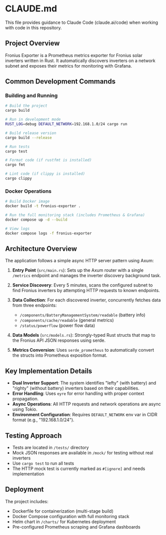 # CLAUDE.md

This file provides guidance to Claude Code (claude.ai/code) when working with code in this repository.

## Project Overview

Fronius Exporter is a Prometheus metrics exporter for Fronius solar inverters written in Rust. It automatically discovers inverters on a network subnet and exposes their metrics for monitoring with Grafana.

## Common Development Commands

### Building and Running
```bash
# Build the project
cargo build

# Run in development mode
RUST_LOG=debug DEFAULT_NETWORK=192.168.1.0/24 cargo run

# Build release version
cargo build --release

# Run tests
cargo test

# Format code (if rustfmt is installed)
cargo fmt

# Lint code (if clippy is installed)
cargo clippy
```

### Docker Operations
```bash
# Build Docker image
docker build -t fronius-exporter .

# Run the full monitoring stack (includes Prometheus & Grafana)
docker compose up -d --build

# View logs
docker compose logs -f fronius-exporter
```

## Architecture Overview

The application follows a simple async HTTP server pattern using Axum:

1. **Entry Point** (`src/main.rs`): Sets up the Axum router with a single `/metrics` endpoint and manages the inverter discovery background task.

2. **Service Discovery**: Every 5 minutes, scans the configured subnet to find Fronius inverters by attempting HTTP requests to known endpoints.

3. **Data Collection**: For each discovered inverter, concurrently fetches data from three endpoints:
   - `/components/BatteryManagementSystem/readable` (battery info)
   - `/components/cache/readable` (general metrics)
   - `/status/powerflow` (power flow data)

4. **Data Models** (`src/models.rs`): Strongly-typed Rust structs that map to the Fronius API JSON responses using serde.

5. **Metrics Conversion**: Uses `serde_prometheus` to automatically convert the structs into Prometheus exposition format.

## Key Implementation Details

- **Dual Inverter Support**: The system identifies "lefty" (with battery) and "righty" (without battery) inverters based on their capabilities.
- **Error Handling**: Uses `eyre` for error handling with proper context propagation.
- **Async Operations**: All HTTP requests and network operations are async using Tokio.
- **Environment Configuration**: Requires `DEFAULT_NETWORK` env var in CIDR format (e.g., "192.168.1.0/24").

## Testing Approach

- Tests are located in `/tests/` directory
- Mock JSON responses are available in `/mock/` for testing without real inverters
- Use `cargo test` to run all tests
- The HTTP mock test is currently marked as `#[ignore]` and needs implementation

## Deployment

The project includes:
- Dockerfile for containerization (multi-stage build)
- Docker Compose configuration with full monitoring stack
- Helm chart in `/charts/` for Kubernetes deployment
- Pre-configured Prometheus scraping and Grafana dashboards